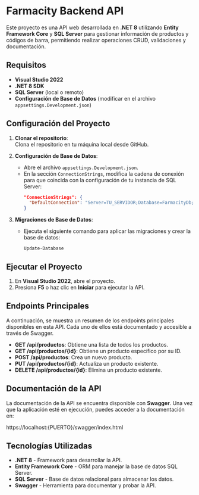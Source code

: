 # Farmacity Backend API

Este proyecto es una API web desarrollada en **.NET 8** utilizando **Entity Framework Core** y **SQL Server** para gestionar información de productos y códigos de barra, permitiendo realizar operaciones CRUD, validaciones y documentación.

## Requisitos

- **Visual Studio 2022**
- **.NET 8 SDK**
- **SQL Server** (local o remoto)
- **Configuración de Base de Datos** (modificar en el archivo `appsettings.Development.json`)

## Configuración del Proyecto

1. **Clonar el repositorio**:  
   Clona el repositorio en tu máquina local desde GitHub.

2. **Configuración de Base de Datos**:
   - Abre el archivo `appsettings.Development.json`.
   - En la sección `ConnectionStrings`, modifica la cadena de conexión para que coincida con la configuración de tu instancia de SQL Server:
     ```json
     "ConnectionStrings": {
       "DefaultConnection": "Server=TU_SERVIDOR;Database=FarmacityDb;User Id=TU_USUARIO;Password=TU_PASSWORD;"
     }
     ```

3. **Migraciones de Base de Datos**:
   - Ejecuta el siguiente comando para aplicar las migraciones y crear la base de datos:
     ```
     Update-Database
     ```

## Ejecutar el Proyecto

1. En **Visual Studio 2022**, abre el proyecto.
2. Presiona **F5** o haz clic en **Iniciar** para ejecutar la API.

## Endpoints Principales

A continuación, se muestra un resumen de los endpoints principales disponibles en esta API. Cada uno de ellos está documentado y accesible a través de Swagger.

- **GET /api/productos**: Obtiene una lista de todos los productos.
- **GET /api/productos/{id}**: Obtiene un producto específico por su ID.
- **POST /api/productos**: Crea un nuevo producto.
- **PUT /api/productos/{id}**: Actualiza un producto existente.
- **DELETE /api/productos/{id}**: Elimina un producto existente.

## Documentación de la API

La documentación de la API se encuentra disponible con **Swagger**. Una vez que la aplicación esté en ejecución, puedes acceder a la documentación en:

https://localhost:{PUERTO}/swagger/index.html

## Tecnologías Utilizadas

- **.NET 8** - Framework para desarrollar la API.
- **Entity Framework Core** - ORM para manejar la base de datos SQL Server.
- **SQL Server** - Base de datos relacional para almacenar los datos.
- **Swagger** - Herramienta para documentar y probar la API.
